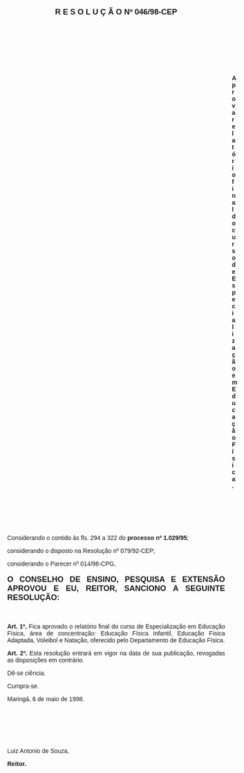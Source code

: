 <BODY>

<B><FONT FACE="Arial" SIZE=4><P ALIGN="CENTER">R E S O L U &Ccedil; &Atilde; O  Nº  046/98-CEP</P>
</B></FONT><FONT FACE="Arial"><P ALIGN="JUSTIFY"></P>
<P ALIGN="JUSTIFY">&nbsp;</P>
<P ALIGN="JUSTIFY">&nbsp;</P>
<P ALIGN="JUSTIFY">&nbsp;</P>
<P ALIGN="JUSTIFY">&nbsp;</P><DIR>
<DIR>
<DIR>
<DIR>
<DIR>
<DIR>
<DIR>
<DIR>
<DIR>
<DIR>
<DIR>
<DIR>
<DIR>

<B><P ALIGN="JUSTIFY">Aprova relat&oacute;rio final do curso de Especializa&ccedil;&atilde;o em Educa&ccedil;&atilde;o F&iacute;sica.</P>
</B><P ALIGN="JUSTIFY"></P>
<P ALIGN="JUSTIFY">&nbsp;</P>
<P ALIGN="JUSTIFY">&nbsp;</P>
<P ALIGN="JUSTIFY">&nbsp;</P></DIR>
</DIR>
</DIR>
</DIR>
</DIR>
</DIR>
</DIR>
</DIR>
</DIR>
</DIR>
</DIR>
</DIR>
</DIR>

<P ALIGN="JUSTIFY">&#9;Considerando o contido &agrave;s fls. 294 a 322 do <B>processo nº 1.029/95</B>;</P>
<P ALIGN="JUSTIFY">&#9;considerando o disposto na Resolu&ccedil;&atilde;o nº 079/92-CEP;</P>
<P ALIGN="JUSTIFY">&#9;considerando o Parecer nº 014/98-CPG,</P>
<P ALIGN="JUSTIFY"></P>
</FONT><B><FONT FACE="Arial" SIZE=4><P ALIGN="JUSTIFY">O CONSELHO DE ENSINO, PESQUISA E EXTENS&Atilde;O APROVOU E EU, REITOR, SANCIONO A SEGUINTE RESOLU&Ccedil;&Atilde;O:</P>
</B></FONT><FONT FACE="Arial"><P ALIGN="JUSTIFY"></P>
<P ALIGN="JUSTIFY">&nbsp;</P>
<P ALIGN="JUSTIFY">&#9;<B>Art. 1º.</B> Fica aprovado o relat&oacute;rio final do curso de Especializa&ccedil;&atilde;o em Educa&ccedil;&atilde;o F&iacute;sica, &aacute;rea de concentra&ccedil;&atilde;o: Educa&ccedil;&atilde;o F&iacute;sica Infantil, Educa&ccedil;&atilde;o F&iacute;sica Adaptada, Voleibol e Nata&ccedil;&atilde;o, oferecido pelo Departamento de Educa&ccedil;&atilde;o F&iacute;sica.</P>
<P ALIGN="JUSTIFY">&#9;<B>Art. 2º.</B> Esta resolu&ccedil;&atilde;o entrar&aacute; em vigor na data de sua publica&ccedil;&atilde;o, revogadas as disposi&ccedil;&otilde;es em contr&aacute;rio.</P>
<P ALIGN="JUSTIFY">&#9;D&ecirc;-se ci&ecirc;ncia.</P>
<P ALIGN="JUSTIFY">&#9;Cumpra-se.</P>
<P ALIGN="JUSTIFY"></P>
<P>Maring&aacute;, 6 de maio de 1998.</P>
<P ALIGN="JUSTIFY"></P>
<P ALIGN="JUSTIFY">&nbsp;</P>
<P ALIGN="JUSTIFY">&nbsp;</P>
<P ALIGN="JUSTIFY">&nbsp;</P>
<P ALIGN="JUSTIFY">Luiz Antonio de Souza,</P>
<B><P ALIGN="JUSTIFY">Reitor.</P></B></FONT></BODY>

